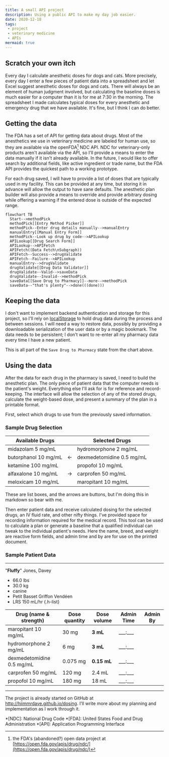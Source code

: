 ```yaml
---
title: A small API project
description: Using a public API to make my day job easier.
date: 2020-12-18
tags:
 - project
 - veterinary medicine
 - APIs
mermaid: true
---
```


## Scratch your own itch

Every day I calculate anesthetic doses for dogs and cats. More precisely, every day I enter a few pieces of patient data into a spreadsheet and let Excel suggest anesthetic doses for dogs and cats. There will always be an element of human judgment involved, but calculating the baseline doses is much easier for a computer than it is for me at <time datetime="07:30">7:30 in the morning</time>. The spreadsheet I made calculates typical doses for every anesthetic and emergency drug that we have available. It's fine, but I think I can do better.

## Getting the data

The FDA has a set of API for getting data about drugs. Most of the anesthetics we use in veterinary medicine are labeled for human use, so they are available via the openFDA[^openFDA] NDC API. NDC for veterinary-only products aren't available via the API, so I'll provide a means to enter the data manually if it isn't already available. In the future, I would like to offer search by additional fields, like active ingredient or trade name, but the FDA API provides the quickest path to a working prototype.

For each drug saved, I will have to provide a list of doses that are typically used in my facility. This can be provided at any time, but storing it in advance will allow the output to have sane defaults. The anesthetic plan builder will also provide a means to override and provide arbitrary dosing while offering a warning if the entered dose is outside of the expected range.

```mermaid
flowchart TB
  Start-->methodPick
  methodPick[[Entry Method Picker]]
  methodPick--Enter drug details manually-->manualEntry
  manualEntry[[Manual Entry Form]]
  methodPick--Look up drug by code-->APILookup
  APILookup[[Drug Search Form]]
  APILookup-->APIFetch
  APIFetch((Data Fetch\nSubgraph))
  APIFetch--Success-->drugValidate
  APIFetch--Failure-->APILookup
  manualEntry-->drugValidate
  drugValidate[[Drug Data Validator]]
  drugValidate--Valid-->saveData
  drugValidate--Invalid-->methodPick
  saveData[[Save Drug to Pharmacy]]--more-->methodPick
  saveData--"that's plenty"-->done(((done)))
```

## Keeping the data

I don't want to implement backend authentication and storage for this project, so I'll rely on [localStorage](https://developer.mozilla.org/en-US/docs/Web/API/Window/localStorage "localStorage documentation on MDN") to hold drug data during the process and between sessions. I will need a way to restore data, possibly by providing a downloadable serialization of the user data or by a magic bookmark. The data needs to be persistent; I don't want to re-enter all my pharmacy data every time I have a new patient.

This is all part of the `Save Drug to Pharmacy` state from the chart above.

## Using the data

After the data for each drug in the pharmacy is saved, I need to build the anesthetic plan. The only piece of patient data that the computer needs is the patient's weight. Everything else I'll ask for is for reference and record-keeping. The interface will allow the selection of any of the stored drugs, calculate the weight-based dose, and present a summary of the plan in a printable format.

First, select which drugs to use from the previously saved information.

### Sample Drug Selection

| Available Drugs      |     | Selected Drugs            |
| -------------------- | --- | ------------------------- |
| midazolam 5 mg/mL    |     | hydromorphone 2 mg/mL     |
| butorphanol 10 mg/mL | <-  | dexmedetomidine 0.5 mg/mL |
| ketamine 100 mg/mL   |     | propofol 10 mg/mL         |
| alfaxalone 10 mg/mL  | ->  | carprofen 50 mg/mL        |
| meloxicam 10 mg/mL   |     | maropitant 10 mg/mL       |

These are list boxes, and the arrows are buttons, but I'm doing this in markdown so bear with me.

Then enter patient data and receive calculated dosing for the selected drugs, an IV fluid rate, and other nifty things. I've provided space for recording information required for the medical record. This tool can be used to calculate a plan or generate a baseline that a qualified individual can tweak to the individual patient's needs. Here the name, breed, and weight are reactive form fields, and admin time and by are for use on the printed document.

### Sample Patient Data

---
"**Fluffy**" Jones, Davey

- 66.0 lbs
- 30.0 kg
- canine
- Petit Basset Griffon Vendéen
- LRS 150 mL/hr
{.h-list}

| Drug (name & strength)    | Dose quantity | Dose volume | Admin Time    | Admin By |
| ------------------------- | ------------- | ----------- | ------------- | -------- |
| maropitant 10 mg/mL       | 30 mg         | **3 mL**    | \_\_\_:\_\_\_ |          |
| hydromorphone 2 mg/mL     | 6 mg          | **3 mL**    | \_\_\_:\_\_\_ |          |
| dexmedetomidine 0.5 mg/mL | 0.075 mg      | **0.15 mL** | \_\_\_:\_\_\_ |          |
| carprofen 50 mg/mL        | 120 mg        | 2.4 mL      | \_\_\_:\_\_\_ |          |
| propofol 10 mg/mL         | 180 mg        | 18 mL       | \_\_\_:\_\_\_ |          |

---

The project is already started on GitHub at <http://hiimmrdave.github.io/dosing>. I'll write more about my planning and implementation as I work through it.

[^openFDA]: the FDA's (abandoned?) open data project at [https://open.fda.gov/apis/drug/ndc/](https://open.fda.gov/apis/drug/ndc/)

*[NDC]: National Drug Code
*[FDA]: United States Food and Drug Administration
*[API]: Application Programming Interface